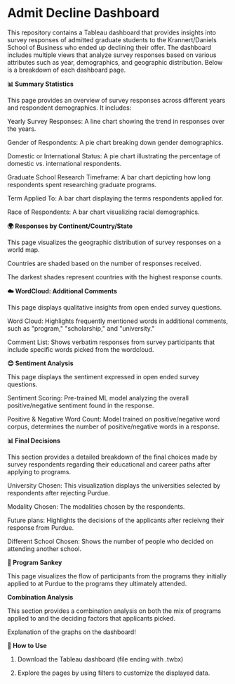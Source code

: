 # Admit Decline Dashboard

This repository contains a Tableau dashboard that provides insights into survey responses of admitted graduate students to the Krannert/Daniels School of Business who ended up declining their offer. The dashboard includes multiple views that analyze survey responses based on various attributes such as year, demographics, and geographic distribution. Below is a breakdown of each dashboard page.

**📊 Summary Statistics**

This page provides an overview of survey responses across different years and respondent demographics. It includes:

Yearly Survey Responses: A line chart showing the trend in responses over the years.

Gender of Respondents: A pie chart breaking down gender demographics.

Domestic or International Status: A pie chart illustrating the percentage of domestic vs. international respondents.

Graduate School Research Timeframe: A bar chart depicting how long respondents spent researching graduate programs.

Term Applied To: A bar chart displaying the terms respondents applied for.

Race of Respondents: A bar chart visualizing racial demographics.


**🌍 Responses by Continent/Country/State**

This page visualizes the geographic distribution of survey responses on a world map.

Countries are shaded based on the number of responses received.

The darkest shades represent countries with the highest response counts.


**☁️ WordCloud: Additional Comments**

This page displays qualitative insights from open ended survey questions.

Word Cloud: Highlights frequently mentioned words in additional comments, such as "program," "scholarship," and "university."

Comment List: Shows verbatim responses from survey participants that include specific words picked from the wordcloud.


**😊 Sentiment Analysis**

This page displays the sentiment expressed in open ended survey questions.

Sentiment Scoring: Pre-trained ML model analyzing the overall positive/negative sentiment found in the response.

Positive & Negative Word Count: Model trained on positive/negative word corpus, determines the number of positive/negative words in a response.


**📊 Final Decisions**

This section provides a detailed breakdown of the final choices made by survey respondents regarding their educational and career paths after applying to programs. 

University Chosen: This visualization displays the universities selected by respondents after rejecting Purdue.

Modality Chosen: The modalities chosen by the respondents.

Future plans: Highlights the decisions of the applicants after recieivng their response from Purdue.

Different School Chosen: Shows the number of people who decided on attending another school.

**🐍 Program Sankey**

This page visualizes the flow of participants from the programs they initially applied to at Purdue to the programs they ultimately attended.

**Combination Analysis**

This section provides a combination analysis on both the mix of programs applied to and the deciding factors that applicants picked.

Explanation of the graphs on the dashboard!

**📌 How to Use**

1. Download the Tableau dashboard (file ending with .twbx)

2. Explore the pages by using filters to customize the displayed data.

